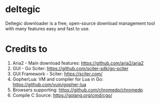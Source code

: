 # deltegic
Deltegic downloader is a free, open-source download management tool with many features easy and fast to use.


# Credits to

1. Aria2 - Main download features: https://github.com/aria2/aria2
2. GUI - Go Sciter: https://github.com/sciter-sdk/go-sciter
3. GUI Framework - Sciter: https://sciter.com/
4. GopherLua: VM and compiler for Lua in Go: https://github.com/yuin/gopher-lua
5. Browsers supporting: https://github.com/chromedp/chromedp
6. Compile C Source: https://golang.org/cmd/cgo/
